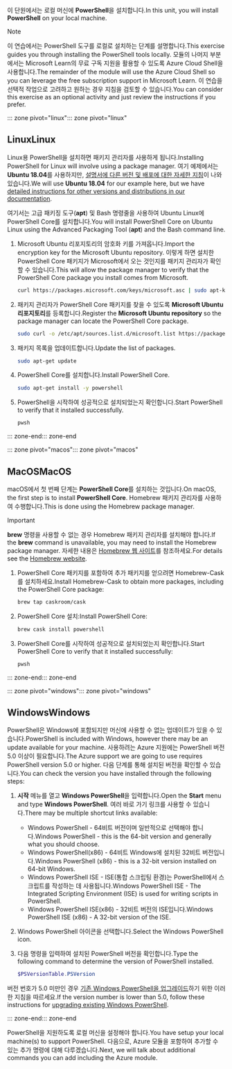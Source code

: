 <span data-ttu-id="2c15c-101">이 단원에서는 로컬 머신에 **PowerShell**을 설치합니다.</span><span class="sxs-lookup"><span data-stu-id="2c15c-101">In this unit, you will install **PowerShell** on your local machine.</span></span>

> [!NOTE]
> <span data-ttu-id="2c15c-102">이 연습에서는 PowerShell 도구를 로컬로 설치하는 단계를 설명합니다.</span><span class="sxs-lookup"><span data-stu-id="2c15c-102">This exercise guides you through installing the PowerShell tools locally.</span></span> <span data-ttu-id="2c15c-103">모듈의 나머지 부분에서는 Microsoft Learn의 무료 구독 지원을 활용할 수 있도록 Azure Cloud Shell을 사용합니다.</span><span class="sxs-lookup"><span data-stu-id="2c15c-103">The remainder of the module will use the Azure Cloud Shell so you can leverage the free subscription support in Microsoft Learn.</span></span> <span data-ttu-id="2c15c-104">이 연습을 선택적 작업으로 고려하고 원하는 경우 지침을 검토할 수 있습니다.</span><span class="sxs-lookup"><span data-stu-id="2c15c-104">You can consider this exercise as an optional activity and just review the instructions if you prefer.</span></span>

<span data-ttu-id="2c15c-105">::: zone pivot="linux"</span><span class="sxs-lookup"><span data-stu-id="2c15c-105">::: zone pivot="linux"</span></span>

## <a name="linux"></a><span data-ttu-id="2c15c-106">Linux</span><span class="sxs-lookup"><span data-stu-id="2c15c-106">Linux</span></span>

<span data-ttu-id="2c15c-107">Linux용 PowerShell을 설치하면 패키지 관리자를 사용하게 됩니다.</span><span class="sxs-lookup"><span data-stu-id="2c15c-107">Installing PowerShell for Linux will involve using a package manager.</span></span> <span data-ttu-id="2c15c-108">여기 예제에서는 **Ubuntu 18.04**를 사용하지만, [설명서에 다른 버전 및 배포에 대한 자세한 지침](https://docs.microsoft.com/powershell/scripting/setup/installing-powershell-core-on-linux)이 나와 있습니다.</span><span class="sxs-lookup"><span data-stu-id="2c15c-108">We will use **Ubuntu 18.04** for our example here, but we have [detailed instructions for other versions and distributions in our documentation](https://docs.microsoft.com/powershell/scripting/setup/installing-powershell-core-on-linux).</span></span>

<span data-ttu-id="2c15c-109">여기서는 고급 패키징 도구(**apt**) 및 Bash 명령줄을 사용하여 Ubuntu Linux에 PowerShell Core를 설치합니다.</span><span class="sxs-lookup"><span data-stu-id="2c15c-109">You will install PowerShell Core on Ubuntu Linux using the Advanced Packaging Tool (**apt**) and the Bash command line.</span></span> 

1. <span data-ttu-id="2c15c-110">Microsoft Ubuntu 리포지토리의 암호화 키를 가져옵니다.</span><span class="sxs-lookup"><span data-stu-id="2c15c-110">Import the encryption key for the Microsoft Ubuntu repository.</span></span> <span data-ttu-id="2c15c-111">이렇게 하면 설치한 PowerShell Core 패키지가 Microsoft에서 오는 것인지를 패키지 관리자가 확인할 수 있습니다.</span><span class="sxs-lookup"><span data-stu-id="2c15c-111">This will allow the package manager to verify that the PowerShell Core package you install comes from Microsoft.</span></span>

    ```bash
    curl https://packages.microsoft.com/keys/microsoft.asc | sudo apt-key add -
    ```

1. <span data-ttu-id="2c15c-112">패키지 관리자가 PowerShell Core 패키지를 찾을 수 있도록 **Microsoft Ubuntu 리포지토리**를 등록합니다.</span><span class="sxs-lookup"><span data-stu-id="2c15c-112">Register the **Microsoft Ubuntu repository** so the package manager can locate the PowerShell Core package.</span></span>

    ```bash
    sudo curl -o /etc/apt/sources.list.d/microsoft.list https://packages.microsoft.com/config/ubuntu/18.04/prod.list
    ```

1. <span data-ttu-id="2c15c-113">패키지 목록을 업데이트합니다.</span><span class="sxs-lookup"><span data-stu-id="2c15c-113">Update the list of packages.</span></span>

    ```bash
    sudo apt-get update
    ```

1. <span data-ttu-id="2c15c-114">PowerShell Core를 설치합니다.</span><span class="sxs-lookup"><span data-stu-id="2c15c-114">Install PowerShell Core.</span></span>

    ```bash
    sudo apt-get install -y powershell
    ```

1. <span data-ttu-id="2c15c-115">PowerShell을 시작하여 성공적으로 설치되었는지 확인합니다.</span><span class="sxs-lookup"><span data-stu-id="2c15c-115">Start PowerShell to verify that it installed successfully.</span></span>

    ```bash
    pwsh
    ```
<span data-ttu-id="2c15c-116">::: zone-end</span><span class="sxs-lookup"><span data-stu-id="2c15c-116">::: zone-end</span></span>

<span data-ttu-id="2c15c-117">::: zone pivot="macos"</span><span class="sxs-lookup"><span data-stu-id="2c15c-117">::: zone pivot="macos"</span></span>

## <a name="macos"></a><span data-ttu-id="2c15c-118">MacOS</span><span class="sxs-lookup"><span data-stu-id="2c15c-118">MacOS</span></span>

<span data-ttu-id="2c15c-119">macOS에서 첫 번째 단계는 **PowerShell Core**를 설치하는 것입니다.</span><span class="sxs-lookup"><span data-stu-id="2c15c-119">On macOS, the first step is to install **PowerShell Core**.</span></span> <span data-ttu-id="2c15c-120">Homebrew 패키지 관리자를 사용하여 수행합니다.</span><span class="sxs-lookup"><span data-stu-id="2c15c-120">This is done using the Homebrew package manager.</span></span>

> [!IMPORTANT]
> <span data-ttu-id="2c15c-121">**brew** 명령을 사용할 수 없는 경우 Homebrew 패키지 관리자를 설치해야 합니다.</span><span class="sxs-lookup"><span data-stu-id="2c15c-121">If the **brew** command is unavailable, you may need to install the Homebrew package manager.</span></span> <span data-ttu-id="2c15c-122">자세한 내용은 [Homebrew 웹 사이트](https://brew.sh/)를 참조하세요.</span><span class="sxs-lookup"><span data-stu-id="2c15c-122">For details see the [Homebrew website](https://brew.sh/).</span></span>

1. <span data-ttu-id="2c15c-123">PowerShell Core 패키지를 포함하여 추가 패키지를 얻으려면 Homebrew-Cask를 설치하세요.</span><span class="sxs-lookup"><span data-stu-id="2c15c-123">Install Homebrew-Cask to obtain more packages, including the PowerShell Core package:</span></span>

    ```bash
    brew tap caskroom/cask
    ```

1. <span data-ttu-id="2c15c-124">PowerShell Core 설치:</span><span class="sxs-lookup"><span data-stu-id="2c15c-124">Install PowerShell Core:</span></span>

    ```bash
    brew cask install powershell
    ```

1. <span data-ttu-id="2c15c-125">PowerShell Core를 시작하여 성공적으로 설치되었는지 확인합니다.</span><span class="sxs-lookup"><span data-stu-id="2c15c-125">Start PowerShell Core to verify that it installed successfully:</span></span>

    ```bash
    pwsh
    ```

<span data-ttu-id="2c15c-126">::: zone-end</span><span class="sxs-lookup"><span data-stu-id="2c15c-126">::: zone-end</span></span>

<span data-ttu-id="2c15c-127">::: zone pivot="windows"</span><span class="sxs-lookup"><span data-stu-id="2c15c-127">::: zone pivot="windows"</span></span>

## <a name="windows"></a><span data-ttu-id="2c15c-128">Windows</span><span class="sxs-lookup"><span data-stu-id="2c15c-128">Windows</span></span>
<span data-ttu-id="2c15c-129">PowerShell은 Windows에 포함되지만 머신에 사용할 수 없는 업데이트가 있을 수 있습니다.</span><span class="sxs-lookup"><span data-stu-id="2c15c-129">PowerShell is included with Windows, however there may be an update available for your machine.</span></span> <span data-ttu-id="2c15c-130">사용하려는 Azure 지원에는 PowerShell 버전 5.0 이상이 필요합니다.</span><span class="sxs-lookup"><span data-stu-id="2c15c-130">The Azure support we are going to use requires PowerShell version 5.0 or higher.</span></span> <span data-ttu-id="2c15c-131">다음 단계를 통해 설치된 버전을 확인할 수 있습니다.</span><span class="sxs-lookup"><span data-stu-id="2c15c-131">You can check the version you have installed through the following steps:</span></span>

1. <span data-ttu-id="2c15c-132">**시작** 메뉴를 열고 **Windows PowerShell**을 입력합니다.</span><span class="sxs-lookup"><span data-stu-id="2c15c-132">Open the **Start** menu and type **Windows PowerShell**.</span></span> <span data-ttu-id="2c15c-133">여러 바로 가기 링크를 사용할 수 있습니다.</span><span class="sxs-lookup"><span data-stu-id="2c15c-133">There may be multiple shortcut links available:</span></span>
    - <span data-ttu-id="2c15c-134">Windows PowerShell - 64비트 버전이며 일반적으로 선택해야 합니다.</span><span class="sxs-lookup"><span data-stu-id="2c15c-134">Windows PowerShell - this is the 64-bit version and generally what you should choose.</span></span>
    - <span data-ttu-id="2c15c-135">Windows PowerShell(x86) - 64비트 Windows에 설치된 32비트 버전입니다.</span><span class="sxs-lookup"><span data-stu-id="2c15c-135">Windows PowerShell (x86) - this is a 32-bit version installed on 64-bit Windows.</span></span>
    - <span data-ttu-id="2c15c-136">Windows PowerShell ISE - ISE(통합 스크립팅 환경)는 PowerShell에서 스크립트를 작성하는 데 사용됩니다.</span><span class="sxs-lookup"><span data-stu-id="2c15c-136">Windows PowerShell ISE - The Integrated Scripting Environment (ISE) is used for writing scripts in PowerShell.</span></span> 
    - <span data-ttu-id="2c15c-137">Windows PowerShell ISE(x86) - 32비트 버전의 ISE입니다.</span><span class="sxs-lookup"><span data-stu-id="2c15c-137">Windows PowerShell ISE (x86) - A 32-bit version of the ISE.</span></span>

1. <span data-ttu-id="2c15c-138">Windows PowerShell 아이콘을 선택합니다.</span><span class="sxs-lookup"><span data-stu-id="2c15c-138">Select the Windows PowerShell icon.</span></span>

1. <span data-ttu-id="2c15c-139">다음 명령을 입력하여 설치된 PowerShell 버전을 확인합니다.</span><span class="sxs-lookup"><span data-stu-id="2c15c-139">Type the following command to determine the version of PowerShell installed.</span></span>

    ```powershell
    $PSVersionTable.PSVersion
    ```
    
<span data-ttu-id="2c15c-140">버전 번호가 5.0 미만인 경우 [기존 Windows PowerShell을 업그레이드](https://docs.microsoft.com/powershell/scripting/setup/installing-windows-powershell?view=powershell-6#upgrading-existing-windows-powershell)하기 위한 이러한 지침을 따르세요.</span><span class="sxs-lookup"><span data-stu-id="2c15c-140">If the version number is lower than 5.0, follow these instructions for [upgrading existing Windows PowerShell](https://docs.microsoft.com/powershell/scripting/setup/installing-windows-powershell?view=powershell-6#upgrading-existing-windows-powershell).</span></span>

<span data-ttu-id="2c15c-141">::: zone-end</span><span class="sxs-lookup"><span data-stu-id="2c15c-141">::: zone-end</span></span>

<span data-ttu-id="2c15c-142">PowerShell을 지원하도록 로컬 머신을 설정해야 합니다.</span><span class="sxs-lookup"><span data-stu-id="2c15c-142">You have setup your local machine(s) to support PowerShell.</span></span> <span data-ttu-id="2c15c-143">다음으로, Azure 모듈을 포함하여 추가할 수 있는 추가 명령에 대해 다루겠습니다.</span><span class="sxs-lookup"><span data-stu-id="2c15c-143">Next, we will talk about additional commands you can add including the Azure module.</span></span>